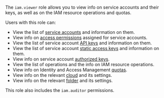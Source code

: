 The `iam.viewer` role allows you to view info on service accounts and their keys, as well as on the IAM resource operations and quotas.

Users with this role can:
* View the list of [service accounts](../../iam/concepts/users/accounts.md#sa) and information on them.
* View info on [access permissions](../../iam/concepts/access-control/index.md) assigned for service accounts.
* View the list of service account [API keys](../../iam/concepts/authorization/api-key.md) and information on them.
* View the list of service account [static access keys](../../iam/concepts/authorization/access-key.md) and information on them.
* View info on service account [authorized keys](../../iam/concepts/authorization/key.md).
* View the list of operations and the info on IAM resource operations.
* View info on Identity and Access Management [quotas](../../iam/concepts/limits.md#iam-quotas).
* View info on the relevant [cloud](../../resource-manager/concepts/resources-hierarchy.md#cloud) and its settings.
* View info on the relevant [folder](../../resource-manager/concepts/resources-hierarchy.md#folder) and its settings.

This role also includes the `iam.auditor` permissions.